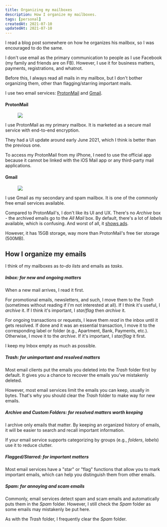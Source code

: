 ```yaml
---
title: Organizing my mailboxes
description: How I organize my mailboxes.
tags: [personal]
createdAt: 2021-07-10
updatedAt: 2021-07-10
---
```


I read a blog post somewhere on how he organizes his mailbox, so I was encouraged to do the same.

I don't use email as the primary communication to people as I use Facebook (my family and friends are on FB). However, I use it for business matters, payments, registrations, and whatnot.

Before this, I always read all mails in my mailbox, but I don't bother organizing them, other than flagging/starring important mails.

I use two email services: [ProtonMail](https://mail.protonmail.com) and [Gmail](https://mail.google.com).

#### ProtonMail

<figure>
  <a href="/media/organizing-mailbox-01.png" target="_blank">
    <img src="/media/organizing-mailbox-01.png" />
  </a>
</figure>

I use ProtonMail as my primary mailbox. It is marketed as a secure mail service with end-to-end encryption.

They had a UI update around early June 2021, which I think is better than the previous one.

To access my ProtonMail from my iPhone, I need to use the official app because it cannot be linked with the iOS Mail app or any third-party mail applications.

#### Gmail

<figure>
  <a href="/media/organizing-mailbox-02.png" target="_blank">
    <img src="/media/organizing-mailbox-02.png" />
  </a>
</figure>

I use Gmail as my secondary and spam mailbox. It is one of the commonly free email services available.

Compared to ProtonMail's, I don't like its UI and UX. There's no _Archive_ box - the archived emails go to the _All Mail_ box. By default, there's a lot of _labels_ available, which is confusing. And worst of all, it [shows ads](https://support.google.com/mail/answer/6603).

However, it has 15GB storage, way more than ProtonMail's free tier storage (500MB).

## How I organize my emails

I think of my mailboxes as _to-do lists_ and emails as _tasks_.

##### Inbox: for new and ongoing matters

When a new mail arrives, I read it first.

For promotional emails, newsletters, and such, I move them to the _Trash_ (sometimes without reading if I'm not interested at all). If I think it's useful, I _archive_ it. If I think it's important, I _star/flag_ then _archive_ it.

For ongoing transactions or requests, I leave them _read_ in the inbox until it gets resolved. If done and it was an essential transaction, I move it to the corresponding label or folder (e.g., Apartment, Bank, Payments, etc.). Otherwise, I move it to the _archive_. If it's important, I _star/flag_ it first.

I keep my Inbox empty as much as possible.

##### Trash: for unimportant and resolved matters

Most email clients put the emails you deleted into the _Trash_ folder first by default. It gives you a chance to recover the emails you've mistakenly deleted.

However, most email services limit the emails you can keep, usually in bytes. That's why you should clear the _Trash_ folder to make way for new emails.

##### Archive and Custom Folders: for resolved matters worth keeping

I archive only emails that matter. By keeping an organized history of emails, it will be easier to search and recall important information.

If your email service supports categorizing by groups (e.g., _folders_, _labels_) use it to reduce clutter.

##### Flagged/Starred: for important matters

Most email services have a "star" or "flag" functions that allow you to mark important emails, which can help you distinguish them from other emails.

##### Spam: for annoying and scam emails

Commonly, email services detect spam and scam emails and automatically puts them in the _Spam_ folder. However, I still check the _Spam_ folder as some emails may mistakenly be put here.

As with the _Trash_ folder, I frequently clear the _Spam_ folder.
